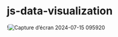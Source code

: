 # js-data-visualization
!![Capture d’écran 2024-07-15 095920](https://github.com/user-attachments/assets/0c5fb472-5702-4d01-a383-4bcd476c947d)


